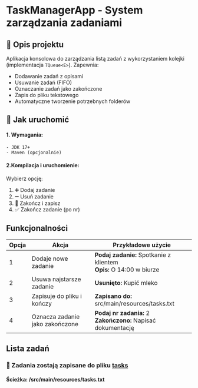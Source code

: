 # TaskManagerApp - System zarządzania zadaniami

## 📌 Opis projektu

Aplikacja konsolowa do zarządzania listą zadań z wykorzystaniem kolejki (implementacja `TQueue<E>`). Zapewnia:

- Dodawanie zadań z opisami
- Usuwanie zadań (FIFO)
- Oznaczanie zadań jako zakończone
- Zapis do pliku tekstowego
- Automatyczne tworzenie potrzebnych folderów

## 🚀 Jak uruchomić

#### 1. Wymagania:

    - JDK 17+
    - Maven (opcjonalnie)

#### 2.Kompilacja i uruchomienie:

Wybierz opcję:

1. ➕ Dodaj zadanie
2. ➖ Usuń zadanie
3. 💾 Zakończ i zapisz
4. ✅ Zakończ zadanie (po nr)

## Funkcjonalności

| Opcja | Akcja                           | Przykładowe użycie                                                       |
|-------|---------------------------------|--------------------------------------------------------------------------|
| 1     | Dodaje nowe zadanie             | **Podaj zadanie:** Spotkanie z klientem  <br> **Opis:** O 14:00 w biurze |
| 2     | Usuwa najstarsze zadanie        | **Usunięto:** Kupić mleko                                                |
| 3     | Zapisuje do pliku i kończy      | **Zapisano do:** src/main/resources/tasks.txt                            |
| 4     | Oznacza zadanie jako zakończone | **Podaj nr zadania:** 2  <br> **Zakończono:** Napisać dokumentację       |


## Lista zadań  
### 💾 Zadania zostają zapisane do pliku [tasks](src/main/resources/tasks.txt)
#### Ścieżka: /src/main/resources/tasks.txt